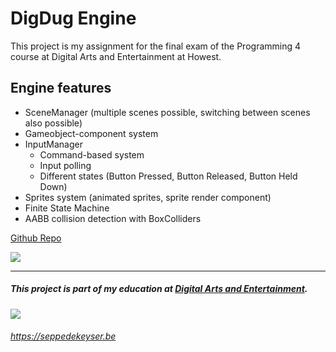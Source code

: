# DigDug Engine
This project is my assignment for the final exam of the Programming 4 course at Digital Arts and Entertainment at Howest.

## Engine features
- SceneManager (multiple scenes possible, switching between scenes also possible)
- Gameobject-component system
- InputManager
	- Command-based system
	- Input polling
	- Different states (Button Pressed, Button Released, Button Held Down)
- Sprites system (animated sprites, sprite render component)
- Finite State Machine
- AABB collision detection with BoxColliders

[Github Repo](https://github.com/SeppahBaws/DigDug-Engine-Prog4)

![](https://cdn.seppedekeyser.be/img-ext/DigDug-Engine/DigDug-Showcase.png)

---
##### This project is part of my education at [Digital Arts and Entertainment](http://digitalartsandentertainment.be).
![](https://cdn.seppedekeyser.be/img-ext/DAE_Howest_logo.png)

###### https://seppedekeyser.be
